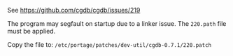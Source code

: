 See https://github.com/cgdb/cgdb/issues/219

The program may segfault on startup due to a linker issue. The `220.path` file must be applied.

Copy the file to: `/etc/portage/patches/dev-util/cgdb-0.7.1/220.patch`
